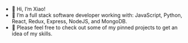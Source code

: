 - 👋 Hi, I’m Xiao!
- 👀 I’m a full stack software developer working with: JavaScript, Python, React, Redux, Express, NodeJS, and MongoDB.
- 🌱 Please feel free to check out some of my pinned projects to get an idea of my skills.

<!---
xiao-meng1/xiao-meng1 is a ✨ special ✨ repository because its `README.md` (this file) appears on your GitHub profile.
You can click the Preview link to take a look at your changes.
--->
